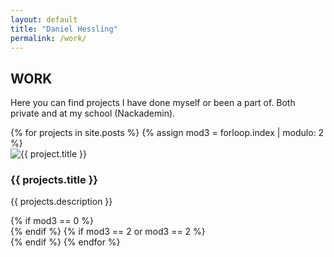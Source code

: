 ```yaml
---
layout: default
title: "Daniel Hessling"
permalink: /work/
---
```


<section>
<h2><span>WORK</span></h2>
<p>
Here you can find projects I have done myself or been a part of. Both private and at my school (Nackademin).
</p>
</section>


<section class="project-half">
{% for projects in site.posts %}
  {% assign mod3 = forloop.index | modulo: 2 %}
  <section class="project">
  <img src="{{ projects.image }}" class="project-thumb" alt="{{ project.title }}">
  <h1>{{ projects.title }}</h1>
  <p>{{ projects.description }}</p>
  </section>
  {% if mod3 == 0 %}</section><section class="project-half">{% endif %}
  {% if mod3 == 2 or mod3 == 2 %}<section class="project">{% endif %}
{% endfor %}
</section>